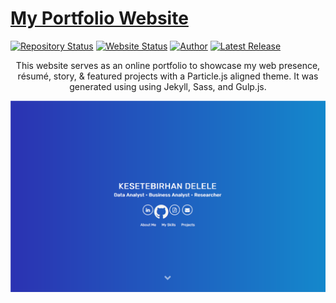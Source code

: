 # <a href="https://github.com/mulubrhanarfaine/mulubrhanmebratu.github.io" target="_blank">My Portfolio Website</a>

[![Repository Status](https://img.shields.io/badge/Repository%20Status-Maintained-dark%20green.svg)](https://github.com/mulubrhanarfaine?tab=repositories)
[![Website Status](https://img.shields.io/badge/Website%20Status-Online-green)](https://)
[![Author](https://img.shields.io/badge/Author-Kesetebirhan%20Delele-blue.svg)](https://www.linkedin.com/in/mulubrhan-arfaine/)
[![Latest Release](https://img.shields.io/badge/Latest%20Release-13%16December%202022-yellow.svg)](https://github.com/KesetebirhanDelele/KesetebirhanDelele.github.io/commit/master)

 <p align="center">This website serves as an online portfolio to showcase my web presence, résumé, story, & featured projects with a Particle.js aligned theme. It was generated using using Jekyll, Sass, and Gulp.js.</p>

![KesetebirhanDelele.github.io](https://raw.githubusercontent.com/KesetebirhanDelele/KesetebirhanDelele.github.io/master/My-Portfolio-Website.png)


